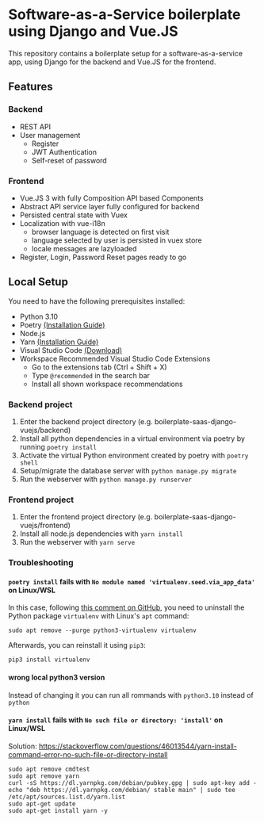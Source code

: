 # Software-as-a-Service boilerplate using Django and Vue.JS
This repository contains a boilerplate setup for a software-as-a-service app, using Django for the backend and Vue.JS for the frontend.

## Features
### Backend
- REST API
- User management
    - Register
    - JWT Authentication
    - Self-reset of password


### Frontend
- Vue.JS 3 with fully Composition API based Components
- Abstract API service layer fully configured for backend
- Persisted central state with Vuex
- Localization with vue-i18n
    - browser language is detected on first visit
    - language selected by user is persisted in vuex store
    - locale messages are lazyloaded
- Register, Login, Password Reset pages ready to go


## Local Setup

You need to have the following prerequisites installed:
- Python 3.10
- Poetry [(Installation Guide)](https://python-poetry.org/docs/master/#installation)
- Node.js
- Yarn [(Installation Guide)](https://yarnpkg.com/getting-started/install#about-global-installs)
- Visual Studio Code [(Download)](https://code.visualstudio.com/Download)
- Workspace Recommended Visual Studio Code Extensions
    - Go to the extensions tab (Ctrl + Shift + X)
    - Type `@recommended` in the search bar
    - Install all shown workspace recommendations



### Backend project
1. Enter the backend project directory (e.g. boilerplate-saas-django-vuejs/backend)
2. Install all python dependencies in a virtual environment via poetry by running `poetry install`
3. Activate the virtual Python environment created by poetry with `poetry shell`
4. Setup/migrate the database server with `python manage.py migrate`
5. Run the webserver with `python manage.py runserver`

### Frontend project
1. Enter the frontend project directory (e.g. boilerplate-saas-django-vuejs/frontend)
2. Install all node.js dependencies with `yarn install`
3. Run the webserver with `yarn serve`

### Troubleshooting

#### `poetry install` fails with `No module named 'virtualenv.seed.via_app_data'` on Linux/WSL

In this case, following [this comment on GitHub](https://github.com/python-poetry/poetry/issues/2972#issuecomment-717563513), you need to uninstall the Python package `virtualenv` with Linux's `apt` command:
```
sudo apt remove --purge python3-virtualenv virtualenv
```

Afterwards, you can reinstall it using `pip3`:
```
pip3 install virtualenv
```

#### wrong local python3 version
Instead of changing it you can run all rommands with `python3.10` instead of `python`

#### `yarn install` fails with `No such file or directory: 'install'` on Linux/WSL
Solution: https://stackoverflow.com/questions/46013544/yarn-install-command-error-no-such-file-or-directory-install

```
sudo apt remove cmdtest
sudo apt remove yarn
curl -sS https://dl.yarnpkg.com/debian/pubkey.gpg | sudo apt-key add -
echo "deb https://dl.yarnpkg.com/debian/ stable main" | sudo tee /etc/apt/sources.list.d/yarn.list
sudo apt-get update
sudo apt-get install yarn -y
```
